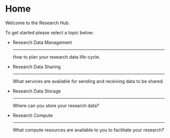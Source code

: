# Home

Welcome to the Research Hub. 

To get started please select a topic below:

<div class="grid cards" markdown>

-   Research Data Management

    ---

    How to plan your research data life-cycle.



-   Research Data Sharing

    ---

    What services are available for sending and receiving data to be shared.



-   Research Data Storage

    ---

    Where can you store your research data?



-   Research Compute

    ---

    What compute resources are available to you to facilitate your research?

</div>


